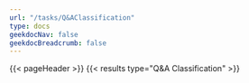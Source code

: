 ```yaml
---
url: "/tasks/Q&AClassification"
type: docs
geekdocNav: false
geekdocBreadcrumb: false
---
```


{{< pageHeader >}}
{{< results type="Q&A Classification" >}}
